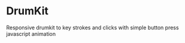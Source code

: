 # DrumKit
Responsive drumkit to key strokes and clicks with simple button press javascript animation
